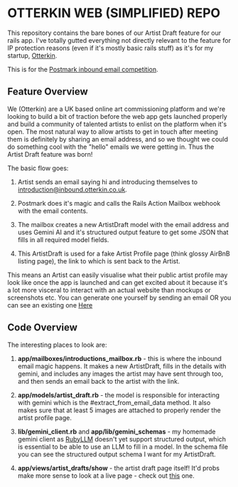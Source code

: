 # OTTERKIN WEB (SIMPLIFIED) REPO

This repository contains the bare bones of our Artist Draft feature
for our rails app.  I've totally gutted everything not directly relevant
to the feature for IP protection reasons (even if it's mostly basic
rails stuff) as it's for my startup, [Otterkin](https://otterkin.co.uk).

This is for the [Postmark inbound email competition](https://postmarkapp.com/blog/announcing-the-postmark-challenge-inbox-innovators).

## Feature Overview

We (Otterkin) are a UK based online art commissioning platform and
we're looking to build a bit of traction before the web app gets
launched properly and build a community of talented artists to enlist
on the platform when it's open.  The most natural way to allow artists
to get in touch after meeting them is definitely by sharing an email
address, and so we thought we could do something cool with the "hello"
emails we were getting in.  Thus the Artist Draft feature was born!

The basic flow goes:
1. Artist sends an email saying hi and introducing themselves to
<introduction@inbound.otterkin.co.uk>.

2. Postmark does it's magic and calls the Rails Action Mailbox
webhook with the email contents.

3. The mailbox creates a new ArtistDraft model with the email address
and uses Gemini AI and it's structured output feature to get some JSON
that fills in all required model fields.

4. This ArtistDraft is used for a fake Artist Profile page (think glossy
AirBnB listing page), the link to which is sent back to the Artist.

This means an Artist can easily visualise what their public artist 
profile may look like once the app is launched and can get excited about
it because it's a lot more visceral to interact with an actual website
than mockups or screenshots etc.  You can generate one yourself by
sending an email OR you can see an existing one [Here]()

## Code Overview

The interesting places to look are:
1. **app/mailboxes/introductions_mailbox.rb** - this is where the inbound
email magic happens.  It makes a new ArtistDraft, fills in the details
 with gemini, and includes any images the artist may have sent through
 too, and then sends an email back to the artist with the link.

2. **app/models/artist_draft.rb** - the model is responsible for
interacting with gemini which is the #extract_from_email_data method.
It also makes sure that at least 5 images are attached to properly
render the artist profile page.

3. **lib/gemini_client.rb** and **app/lib/gemini_schemas** - my
homemade gemini client as [RubyLLM](https://rubyllm.com/) doesn't yet
support structured output, which is essential to be able to use
an LLM to fill in a model.  In the schema file you can see the
structured output schema I want for my ArtistDraft.

4. **app/views/artist_drafts/show** - the artist draft page itself!
It'd probs make more sense to look at a live page - check out
[this](https://otterkin.co.uk/artist_drafts/4) one.
